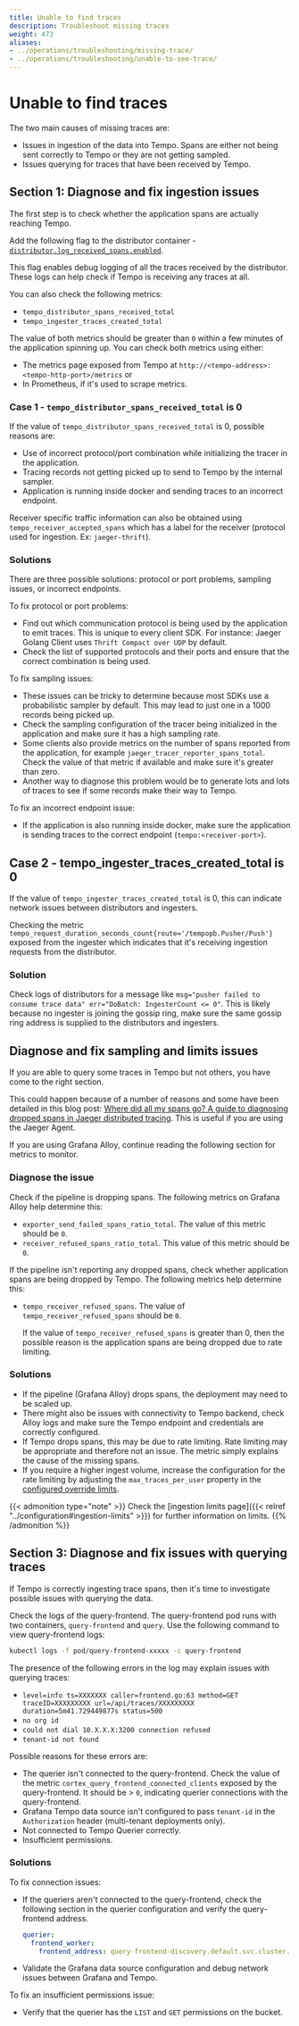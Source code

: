 ```yaml
---
title: Unable to find traces
description: Troubleshoot missing traces
weight: 473
aliases:
- ../operations/troubleshooting/missing-trace/
- ../operations/troubleshooting/unable-to-see-trace/
---
```


# Unable to find traces

The two main causes of missing traces are:

- Issues in ingestion of the data into Tempo. Spans are either not being sent correctly to Tempo or they are not getting sampled.
- Issues querying for traces that have been received by Tempo.

## Section 1: Diagnose and fix ingestion issues

The first step is to check whether the application spans are actually reaching Tempo.

Add the following flag to the distributor container - [`distributor.log_received_spans.enabled`](https://github.com/grafana/tempo/blob/57da4f3fd5d2966e13a39d27dbed4342af6a857a/modules/distributor/config.go#L55).

This flag enables debug logging of all the traces received by the distributor. These logs can help check if Tempo is receiving any traces at all.

You can also check the following metrics:

- `tempo_distributor_spans_received_total`
- `tempo_ingester_traces_created_total`

The value of both metrics should be greater than `0` within a few minutes of the application spinning up.
You can check both metrics using either:

- The metrics page exposed from Tempo at `http://<tempo-address>:<tempo-http-port>/metrics` or
- In Prometheus, if it's used to scrape metrics.

### Case 1 - `tempo_distributor_spans_received_total` is 0

If the value of `tempo_distributor_spans_received_total` is 0, possible reasons are:

- Use of incorrect protocol/port combination while initializing the tracer in the application.
- Tracing records not getting picked up to send to Tempo by the internal sampler.
- Application is running inside docker and sending traces to an incorrect endpoint.

Receiver specific traffic information can also be obtained using `tempo_receiver_accepted_spans` which has a label for the receiver (protocol used for ingestion. Ex: `jaeger-thrift`).

### Solutions

There are three possible solutions: protocol or port problems, sampling issues, or incorrect endpoints.

To fix protocol or port problems:

- Find out which communication protocol is being used by the application to emit traces. This is unique to every client SDK. For instance: Jaeger Golang Client uses `Thrift Compact over UDP` by default.
- Check the list of supported protocols and their ports and ensure that the correct combination is being used.

To fix sampling issues:

- These issues can be tricky to determine because most SDKs use a probabilistic sampler by default. This may lead to just one in a 1000 records being picked up.
- Check the sampling configuration of the tracer being initialized in the application and make sure it has a high sampling rate.
- Some clients also provide metrics on the number of spans reported from the application, for example `jaeger_tracer_reporter_spans_total`. Check the value of that metric if available and make sure it's greater than zero.
- Another way to diagnose this problem would be to generate lots and lots of traces to see if some records make their way to Tempo.

To fix an incorrect endpoint issue:

- If the application is also running inside docker, make sure the application is sending traces to the correct endpoint (`tempo:<receiver-port>`).

## Case 2 - tempo_ingester_traces_created_total is 0

If the value of `tempo_ingester_traces_created_total` is 0, this can indicate network issues between distributors and ingesters.

Checking the metric `tempo_request_duration_seconds_count{route='/tempopb.Pusher/Push'}` exposed from the ingester which indicates that it's receiving ingestion requests from the distributor.

### Solution

Check logs of distributors for a message like `msg="pusher failed to consume trace data" err="DoBatch: IngesterCount <= 0"`.
This is likely because no ingester is joining the gossip ring, make sure the same gossip ring address is supplied to the distributors and ingesters.

## Diagnose and fix sampling and limits issues

If you are able to query some traces in Tempo but not others, you have come to the right section.

This could happen because of a number of reasons and some have been detailed in this blog post:
[Where did all my spans go? A guide to diagnosing dropped spans in Jaeger distributed tracing](/blog/2020/07/09/where-did-all-my-spans-go-a-guide-to-diagnosing-dropped-spans-in-jaeger-distributed-tracing/).
This is useful if you are using the Jaeger Agent.

If you are using Grafana Alloy, continue reading the following section for metrics to monitor.

### Diagnose the issue

Check if the pipeline is dropping spans. The following metrics on Grafana Alloy help determine this:

- `exporter_send_failed_spans_ratio_total`. The value of this metric should be `0`.
- `receiver_refused_spans_ratio_total`. This value of this metric should be `0`.

If the pipeline isn't reporting any dropped spans, check whether application spans are being dropped by Tempo. The following metrics help determine this:

- `tempo_receiver_refused_spans`. The value of `tempo_receiver_refused_spans` should be `0`.

  If the value of `tempo_receiver_refused_spans` is greater than 0, then the possible reason is the application spans are being dropped due to rate limiting.

### Solutions

- If the pipeline (Grafana Alloy) drops spans, the deployment may need to be scaled up.
- There might also be issues with connectivity to Tempo backend, check Alloy logs and make sure the Tempo endpoint and credentials are correctly configured.
- If Tempo drops spans, this may be due to rate limiting.
  Rate limiting may be appropriate and therefore not an issue. The metric simply explains the cause of the missing spans.
- If you require a higher ingest volume, increase the configuration for the rate limiting by adjusting the `max_traces_per_user` property in the [configured override limits](https://grafana.com/docs/tempo/<TEMPO_VERSION>/configuration/#standard-overrides).

{{< admonition type="note" >}}
Check the [ingestion limits page]({{< relref "../configuration#ingestion-limits" >}}) for further information on limits.
{{% /admonition %}}

## Section 3: Diagnose and fix issues with querying traces

If Tempo is correctly ingesting trace spans, then it's time to investigate possible issues with querying the data.

Check the logs of the query-frontend. The query-frontend pod runs with two containers, `query-frontend` and `query`.
Use the following command to view query-frontend logs:

```bash
kubectl logs -f pod/query-frontend-xxxxx -c query-frontend
```

The presence of the following errors in the log may explain issues with querying traces:

- `level=info ts=XXXXXXX caller=frontend.go:63 method=GET traceID=XXXXXXXXX url=/api/traces/XXXXXXXXX duration=5m41.729449877s status=500`
- `no org id`
- `could not dial 10.X.X.X:3200 connection refused`
- `tenant-id not found`

Possible reasons for these errors are:

- The querier isn't connected to the query-frontend. Check the value of the metric `cortex_query_frontend_connected_clients` exposed by the query-frontend.
  It should be > `0`, indicating querier connections with the query-frontend.
- Grafana Tempo data source isn't configured to pass `tenant-id` in the `Authorization` header (multi-tenant deployments only).
- Not connected to Tempo Querier correctly.
- Insufficient permissions.

### Solutions

To fix connection issues:

  - If the queriers aren't connected to the query-frontend, check the following section in the querier configuration and verify the query-frontend address.

    ```yaml
    querier:
      frontend_worker:
        frontend_address: query-frontend-discovery.default.svc.cluster.local:9095
    ```
  - Validate the Grafana data source configuration and debug network issues between Grafana and Tempo.

To fix an insufficient permissions issue:

  - Verify that the querier has the `LIST` and `GET` permissions on the bucket.
